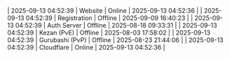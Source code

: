 | 2025-09-13 04:52:39 | Website | Online | 2025-09-13 04:52:36 |
| 2025-09-13 04:52:39 | Registration | Offline | 2025-09-09 16:40:23 |
| 2025-09-13 04:52:39 | Auth Server | Offline | 2025-08-18 09:33:31 |
| 2025-09-13 04:52:39 | Kezan (PvE) | Offline | 2025-08-03 17:58:02 |
| 2025-09-13 04:52:39 | Gurubashi (PvP) | Offline | 2025-08-23 21:44:06 |
| 2025-09-13 04:52:39 | Cloudflare | Online | 2025-09-13 04:52:36 |
